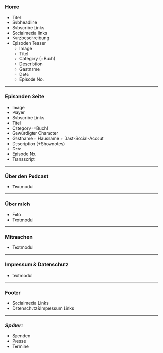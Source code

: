 
### Home

* Titel
* Subheadline
* Subscribe Links
* Socialmedia links
* Kurzbeschreibung
* Episoden Teaser
    * Image
    * Titel
    * Category (=Buch)
    * Description
    * Gastname
    * Date
    * Episode No.

---
### Episonden Seite

* Image
* Player
* Subscribe Links
* Titel
* Category (=Buch)
* Gewürdigter Character
* Gastname + Hausname + Gast-Social-Accout
* Description (+Shownotes)
* Date
* Episode No.
* Transscript

---
### Über den Podcast

* Textmodul

---
### Über mich

* Foto
* Textmodul

---
### Mitmachen

* Textmodul

---
### Impressum & Datenschutz

* textmodul

---
### Footer

* Socialmedia Links
* Datenschutz&Impressum Links

---
### _Später:_

* Spenden
* Presse
* Termine
